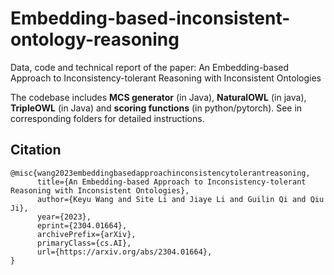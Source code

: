 # Embedding-based-inconsistent-ontology-reasoning
Data, code and technical report of the paper: An Embedding-based Approach to Inconsistency-tolerant Reasoning with Inconsistent Ontologies

The codebase includes **MCS generator** (in Java), **NaturalOWL** (in java), **TripleOWL** (in Java) and **scoring functions** (in python/pytorch). See in corresponding folders for detailed instructions.

## Citation
```
@misc{wang2023embeddingbasedapproachinconsistencytolerantreasoning,
      title={An Embedding-based Approach to Inconsistency-tolerant Reasoning with Inconsistent Ontologies}, 
      author={Keyu Wang and Site Li and Jiaye Li and Guilin Qi and Qiu Ji},
      year={2023},
      eprint={2304.01664},
      archivePrefix={arXiv},
      primaryClass={cs.AI},
      url={https://arxiv.org/abs/2304.01664}, 
}
```
